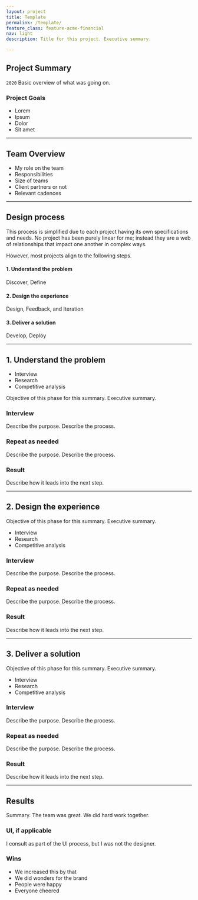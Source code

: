 ```yaml
---
layout: project
title: Template
permalink: /template/
feature_class: feature-acme-financial
nav: light
description: Title for this project. Executive summary.

---
```


## Project Summary
`2020` Basic overview of what was going on.

### Project Goals
- Lorem
- Ipsum
- Dolor
- Sit amet

---

## Team Overview

- My role on the team
- Responsibilities
- Size of teams
- Client partners or not
- Relevant cadences

---

## Design process
This process is simplified due to each project having its own specifications and needs. No project has been purely linear for me; instead they are a web of relationships that impact one another in complex ways.

However, most projects align to the following steps.

#### 1. Understand the problem
Discover, Define

#### 2. Design the experience
Design, Feedback, and Iteration

#### 3. Deliver a solution
Develop, Deploy

---

## 1. Understand the problem
- Interview
- Research
- Competitive analysis  

Objective of this phase for this summary.
Executive summary.

### Interview
Describe the purpose.
Describe the process.

### Repeat as needed
Describe the purpose.
Describe the process.

### Result
Describe how it leads into the next step.

---

## 2. Design the experience
Objective of this phase for this summary.
Executive summary.
- Interview
- Research
- Competitive analysis  

### Interview
Describe the purpose.
Describe the process.

### Repeat as needed
Describe the purpose.
Describe the process.

### Result
Describe how it leads into the next step.

---

## 3. Deliver a solution
Objective of this phase for this summary.
Executive summary.
- Interview
- Research
- Competitive analysis   

### Interview
Describe the purpose.
Describe the process.

### Repeat as needed
Describe the purpose.
Describe the process.

### Result
Describe how it leads into the next step.

---

## Results
Summary. The team was great. We did hard work together.

### UI, if applicable
I consult as part of the UI process, but I was not the designer.

### Wins
- We increased this by that
- We did wonders for the brand
- People were happy
- Everyone cheered

